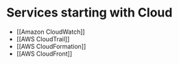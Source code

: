 # Services starting with Cloud

- [[Amazon CloudWatch]]
- [[AWS CloudTrail]]
- [[AWS CloudFormation]]
- [[AWS CloudFront]]